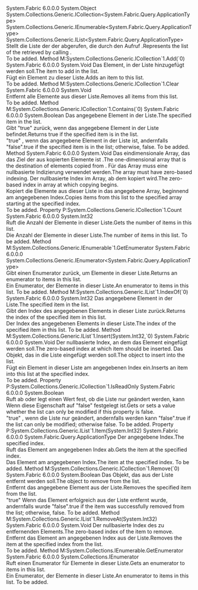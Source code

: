 <Type Name="ApplicationTypeList" FullName="System.Fabric.Query.ApplicationTypeList">
  <TypeSignature Language="C#" Value="public sealed class ApplicationTypeList : System.Collections.Generic.ICollection&lt;System.Fabric.Query.ApplicationType&gt;, System.Collections.Generic.IEnumerable&lt;System.Fabric.Query.ApplicationType&gt;, System.Collections.Generic.IList&lt;System.Fabric.Query.ApplicationType&gt;" />
  <TypeSignature Language="ILAsm" Value=".class public auto ansi sealed beforefieldinit ApplicationTypeList extends System.Object implements class System.Collections.Generic.ICollection`1&lt;class System.Fabric.Query.ApplicationType&gt;, class System.Collections.Generic.IEnumerable`1&lt;class System.Fabric.Query.ApplicationType&gt;, class System.Collections.Generic.IList`1&lt;class System.Fabric.Query.ApplicationType&gt;, class System.Collections.IEnumerable" />
  <TypeSignature Language="DocId" Value="T:System.Fabric.Query.ApplicationTypeList" />
  <TypeSignature Language="VB.NET" Value="Public NotInheritable Class ApplicationTypeList&#xA;Implements ICollection(Of ApplicationType), IEnumerable(Of ApplicationType), IList(Of ApplicationType)" />
  <TypeSignature Language="F#" Value="type ApplicationTypeList = class&#xA;    interface IList&lt;ApplicationType&gt;&#xA;    interface ICollection&lt;ApplicationType&gt;&#xA;    interface seq&lt;ApplicationType&gt;&#xA;    interface IEnumerable" />
  <AssemblyInfo>
    <AssemblyName>System.Fabric</AssemblyName>
    <AssemblyVersion>6.0.0.0</AssemblyVersion>
  </AssemblyInfo>
  <Base>
    <BaseTypeName>System.Object</BaseTypeName>
  </Base>
  <Interfaces>
    <Interface>
      <InterfaceName>System.Collections.Generic.ICollection&lt;System.Fabric.Query.ApplicationType&gt;</InterfaceName>
    </Interface>
    <Interface>
      <InterfaceName>System.Collections.Generic.IEnumerable&lt;System.Fabric.Query.ApplicationType&gt;</InterfaceName>
    </Interface>
    <Interface>
      <InterfaceName>System.Collections.Generic.IList&lt;System.Fabric.Query.ApplicationType&gt;</InterfaceName>
    </Interface>
  </Interfaces>
  <Docs>
    <summary>
      <para><span data-ttu-id="27d64-101">Stellt die Liste der der <see cref="T:System.Fabric.Query.ApplicationType" /> abgerufen, die durch den Aufruf <see cref="M:System.Fabric.FabricClient.QueryClient.GetApplicationTypeListAsync(System.String)" />.</span><span class="sxs-lookup"><span data-stu-id="27d64-101">Represents the list of the <see cref="T:System.Fabric.Query.ApplicationType" /> retrieved by calling <see cref="M:System.Fabric.FabricClient.QueryClient.GetApplicationTypeListAsync(System.String)" />.</span></span></para>
    </summary>
    <remarks>To be added.</remarks>
  </Docs>
  <Members>
    <Member MemberName="Add">
      <MemberSignature Language="C#" Value="public void Add (System.Fabric.Query.ApplicationType item);" />
      <MemberSignature Language="ILAsm" Value=".method public hidebysig newslot virtual instance void Add(class System.Fabric.Query.ApplicationType item) cil managed" />
      <MemberSignature Language="DocId" Value="M:System.Fabric.Query.ApplicationTypeList.Add(System.Fabric.Query.ApplicationType)" />
      <MemberSignature Language="VB.NET" Value="Public Sub Add (item As ApplicationType)" />
      <MemberSignature Language="F#" Value="abstract member Add : System.Fabric.Query.ApplicationType -&gt; unit&#xA;override this.Add : System.Fabric.Query.ApplicationType -&gt; unit" Usage="applicationTypeList.Add item" />
      <MemberType>Method</MemberType>
      <Implements>
        <InterfaceMember>M:System.Collections.Generic.ICollection`1.Add(`0)</InterfaceMember>
      </Implements>
      <AssemblyInfo>
        <AssemblyName>System.Fabric</AssemblyName>
        <AssemblyVersion>6.0.0.0</AssemblyVersion>
      </AssemblyInfo>
      <ReturnValue>
        <ReturnType>System.Void</ReturnType>
      </ReturnValue>
      <Parameters>
        <Parameter Name="item" Type="System.Fabric.Query.ApplicationType" />
      </Parameters>
      <Docs>
        <param name="item">
          <para><span data-ttu-id="27d64-102">Das Element, in der Liste hinzugefügt werden soll.</span><span class="sxs-lookup"><span data-stu-id="27d64-102">The item to add in the list.</span></span></para>
        </param>
        <summary>
          <para><span data-ttu-id="27d64-103">Fügt ein Element zu dieser Liste.</span><span class="sxs-lookup"><span data-stu-id="27d64-103">Adds an item to this list.</span></span></para>
        </summary>
        <remarks>To be added.</remarks>
      </Docs>
    </Member>
    <Member MemberName="Clear">
      <MemberSignature Language="C#" Value="public void Clear ();" />
      <MemberSignature Language="ILAsm" Value=".method public hidebysig newslot virtual instance void Clear() cil managed" />
      <MemberSignature Language="DocId" Value="M:System.Fabric.Query.ApplicationTypeList.Clear" />
      <MemberSignature Language="VB.NET" Value="Public Sub Clear ()" />
      <MemberSignature Language="F#" Value="abstract member Clear : unit -&gt; unit&#xA;override this.Clear : unit -&gt; unit" Usage="applicationTypeList.Clear " />
      <MemberType>Method</MemberType>
      <Implements>
        <InterfaceMember>M:System.Collections.Generic.ICollection`1.Clear</InterfaceMember>
      </Implements>
      <AssemblyInfo>
        <AssemblyName>System.Fabric</AssemblyName>
        <AssemblyVersion>6.0.0.0</AssemblyVersion>
      </AssemblyInfo>
      <ReturnValue>
        <ReturnType>System.Void</ReturnType>
      </ReturnValue>
      <Parameters />
      <Docs>
        <summary>
          <para><span data-ttu-id="27d64-104">Entfernt alle Elemente aus dieser Liste.</span><span class="sxs-lookup"><span data-stu-id="27d64-104">Removes all items from this list.</span></span></para>
        </summary>
        <remarks>To be added.</remarks>
      </Docs>
    </Member>
    <Member MemberName="Contains">
      <MemberSignature Language="C#" Value="public bool Contains (System.Fabric.Query.ApplicationType item);" />
      <MemberSignature Language="ILAsm" Value=".method public hidebysig newslot virtual instance bool Contains(class System.Fabric.Query.ApplicationType item) cil managed" />
      <MemberSignature Language="DocId" Value="M:System.Fabric.Query.ApplicationTypeList.Contains(System.Fabric.Query.ApplicationType)" />
      <MemberSignature Language="VB.NET" Value="Public Function Contains (item As ApplicationType) As Boolean" />
      <MemberSignature Language="F#" Value="abstract member Contains : System.Fabric.Query.ApplicationType -&gt; bool&#xA;override this.Contains : System.Fabric.Query.ApplicationType -&gt; bool" Usage="applicationTypeList.Contains item" />
      <MemberType>Method</MemberType>
      <Implements>
        <InterfaceMember>M:System.Collections.Generic.ICollection`1.Contains(`0)</InterfaceMember>
      </Implements>
      <AssemblyInfo>
        <AssemblyName>System.Fabric</AssemblyName>
        <AssemblyVersion>6.0.0.0</AssemblyVersion>
      </AssemblyInfo>
      <ReturnValue>
        <ReturnType>System.Boolean</ReturnType>
      </ReturnValue>
      <Parameters>
        <Parameter Name="item" Type="System.Fabric.Query.ApplicationType" />
      </Parameters>
      <Docs>
        <param name="item">
          <para><span data-ttu-id="27d64-105">Das angegebene Element in der Liste.</span><span class="sxs-lookup"><span data-stu-id="27d64-105">The specified item in the list.</span></span></para>
        </param>
        <summary>
          <para><span data-ttu-id="27d64-106">Gibt "true" zurück, wenn das angegebene Element in der Liste befindet.</span><span class="sxs-lookup"><span data-stu-id="27d64-106">Returns true if the specified item is in the list.</span></span></para>
        </summary>
        <returns>
          <para>
            <span data-ttu-id="27d64-107"><languageKeyword>"true"</languageKeyword> , wenn das angegebene Element in der Liste ist, andernfalls <languageKeyword>"false"</languageKeyword>.</span><span class="sxs-lookup"><span data-stu-id="27d64-107"><languageKeyword>true</languageKeyword> if the specified item is in the list; otherwise, <languageKeyword>false</languageKeyword>.</span></span></para>
        </returns>
        <remarks>To be added.</remarks>
      </Docs>
    </Member>
    <Member MemberName="CopyTo">
      <MemberSignature Language="C#" Value="public void CopyTo (System.Fabric.Query.ApplicationType[] array, int arrayIndex);" />
      <MemberSignature Language="ILAsm" Value=".method public hidebysig newslot virtual instance void CopyTo(class System.Fabric.Query.ApplicationType[] array, int32 arrayIndex) cil managed" />
      <MemberSignature Language="DocId" Value="M:System.Fabric.Query.ApplicationTypeList.CopyTo(System.Fabric.Query.ApplicationType[],System.Int32)" />
      <MemberSignature Language="VB.NET" Value="Public Sub CopyTo (array As ApplicationType(), arrayIndex As Integer)" />
      <MemberSignature Language="F#" Value="abstract member CopyTo : System.Fabric.Query.ApplicationType[] * int -&gt; unit&#xA;override this.CopyTo : System.Fabric.Query.ApplicationType[] * int -&gt; unit" Usage="applicationTypeList.CopyTo (array, arrayIndex)" />
      <MemberType>Method</MemberType>
      <AssemblyInfo>
        <AssemblyName>System.Fabric</AssemblyName>
        <AssemblyVersion>6.0.0.0</AssemblyVersion>
      </AssemblyInfo>
      <ReturnValue>
        <ReturnType>System.Void</ReturnType>
      </ReturnValue>
      <Parameters>
        <Parameter Name="array" Type="System.Fabric.Query.ApplicationType[]" />
        <Parameter Name="arrayIndex" Type="System.Int32" />
      </Parameters>
      <Docs>
        <param name="array">
          <para><span data-ttu-id="27d64-108">Das eindimensionale Array, das das Ziel der aus kopierten Elemente ist <see cref="T:System.Fabric.Query.ApplicationTypeList" />.</span><span class="sxs-lookup"><span data-stu-id="27d64-108">The one-dimensional array that is the destination of elements copied from <see cref="T:System.Fabric.Query.ApplicationTypeList" />.</span></span> <span data-ttu-id="27d64-109">Für das Array muss eine nullbasierte Indizierung verwendet werden.</span><span class="sxs-lookup"><span data-stu-id="27d64-109">The array must have zero-based indexing.</span></span></para>
        </param>
        <param name="arrayIndex">
          <para><span data-ttu-id="27d64-110">Der nullbasierte Index im Array, ab dem kopiert wird.</span><span class="sxs-lookup"><span data-stu-id="27d64-110">The zero-based index in array at which copying begins.</span></span></para>
        </param>
        <summary>
          <para><span data-ttu-id="27d64-111">Kopiert die Elemente aus dieser Liste in das angegebene Array, beginnend am angegebenen Index.</span><span class="sxs-lookup"><span data-stu-id="27d64-111">Copies items from this list to the specified array starting at the specified index.</span></span></para>
        </summary>
        <remarks>To be added.</remarks>
      </Docs>
    </Member>
    <Member MemberName="Count">
      <MemberSignature Language="C#" Value="public int Count { get; }" />
      <MemberSignature Language="ILAsm" Value=".property instance int32 Count" />
      <MemberSignature Language="DocId" Value="P:System.Fabric.Query.ApplicationTypeList.Count" />
      <MemberSignature Language="VB.NET" Value="Public ReadOnly Property Count As Integer" />
      <MemberSignature Language="F#" Value="member this.Count : int" Usage="System.Fabric.Query.ApplicationTypeList.Count" />
      <MemberType>Property</MemberType>
      <Implements>
        <InterfaceMember>P:System.Collections.Generic.ICollection`1.Count</InterfaceMember>
      </Implements>
      <AssemblyInfo>
        <AssemblyName>System.Fabric</AssemblyName>
        <AssemblyVersion>6.0.0.0</AssemblyVersion>
      </AssemblyInfo>
      <ReturnValue>
        <ReturnType>System.Int32</ReturnType>
      </ReturnValue>
      <Docs>
        <summary>
          <para><span data-ttu-id="27d64-112">Ruft die Anzahl der Elemente in dieser Liste.</span><span class="sxs-lookup"><span data-stu-id="27d64-112">Gets the number of items in this list.</span></span></para>
        </summary>
        <value>
          <para><span data-ttu-id="27d64-113">Die Anzahl der Elemente in dieser Liste.</span><span class="sxs-lookup"><span data-stu-id="27d64-113">The number of items in this list.</span></span></para>
        </value>
        <remarks>To be added.</remarks>
      </Docs>
    </Member>
    <Member MemberName="GetEnumerator">
      <MemberSignature Language="C#" Value="public System.Collections.Generic.IEnumerator&lt;System.Fabric.Query.ApplicationType&gt; GetEnumerator ();" />
      <MemberSignature Language="ILAsm" Value=".method public hidebysig newslot virtual instance class System.Collections.Generic.IEnumerator`1&lt;class System.Fabric.Query.ApplicationType&gt; GetEnumerator() cil managed" />
      <MemberSignature Language="DocId" Value="M:System.Fabric.Query.ApplicationTypeList.GetEnumerator" />
      <MemberSignature Language="VB.NET" Value="Public Function GetEnumerator () As IEnumerator(Of ApplicationType)" />
      <MemberSignature Language="F#" Value="abstract member GetEnumerator : unit -&gt; System.Collections.Generic.IEnumerator&lt;System.Fabric.Query.ApplicationType&gt;&#xA;override this.GetEnumerator : unit -&gt; System.Collections.Generic.IEnumerator&lt;System.Fabric.Query.ApplicationType&gt;" Usage="applicationTypeList.GetEnumerator " />
      <MemberType>Method</MemberType>
      <Implements>
        <InterfaceMember>M:System.Collections.Generic.IEnumerable`1.GetEnumerator</InterfaceMember>
      </Implements>
      <AssemblyInfo>
        <AssemblyName>System.Fabric</AssemblyName>
        <AssemblyVersion>6.0.0.0</AssemblyVersion>
      </AssemblyInfo>
      <ReturnValue>
        <ReturnType>System.Collections.Generic.IEnumerator&lt;System.Fabric.Query.ApplicationType&gt;</ReturnType>
      </ReturnValue>
      <Parameters />
      <Docs>
        <summary>
          <para><span data-ttu-id="27d64-114">Gibt einen Enumerator zurück, um Elemente in dieser Liste.</span><span class="sxs-lookup"><span data-stu-id="27d64-114">Returns an enumerator to items in this list.</span></span></para>
        </summary>
        <returns>
          <para><span data-ttu-id="27d64-115">Ein Enumerator, der Elemente in dieser Liste.</span><span class="sxs-lookup"><span data-stu-id="27d64-115">An enumerator to items in this list.</span></span></para>
        </returns>
        <remarks>To be added.</remarks>
      </Docs>
    </Member>
    <Member MemberName="IndexOf">
      <MemberSignature Language="C#" Value="public int IndexOf (System.Fabric.Query.ApplicationType item);" />
      <MemberSignature Language="ILAsm" Value=".method public hidebysig newslot virtual instance int32 IndexOf(class System.Fabric.Query.ApplicationType item) cil managed" />
      <MemberSignature Language="DocId" Value="M:System.Fabric.Query.ApplicationTypeList.IndexOf(System.Fabric.Query.ApplicationType)" />
      <MemberSignature Language="VB.NET" Value="Public Function IndexOf (item As ApplicationType) As Integer" />
      <MemberSignature Language="F#" Value="abstract member IndexOf : System.Fabric.Query.ApplicationType -&gt; int&#xA;override this.IndexOf : System.Fabric.Query.ApplicationType -&gt; int" Usage="applicationTypeList.IndexOf item" />
      <MemberType>Method</MemberType>
      <Implements>
        <InterfaceMember>M:System.Collections.Generic.IList`1.IndexOf(`0)</InterfaceMember>
      </Implements>
      <AssemblyInfo>
        <AssemblyName>System.Fabric</AssemblyName>
        <AssemblyVersion>6.0.0.0</AssemblyVersion>
      </AssemblyInfo>
      <ReturnValue>
        <ReturnType>System.Int32</ReturnType>
      </ReturnValue>
      <Parameters>
        <Parameter Name="item" Type="System.Fabric.Query.ApplicationType" />
      </Parameters>
      <Docs>
        <param name="item">
          <para><span data-ttu-id="27d64-116">Das angegebene Element in der Liste.</span><span class="sxs-lookup"><span data-stu-id="27d64-116">The specified item in the list.</span></span></para>
        </param>
        <summary>
          <para><span data-ttu-id="27d64-117">Gibt den Index des angegebenen Elements in dieser Liste zurück.</span><span class="sxs-lookup"><span data-stu-id="27d64-117">Returns the index of the specified item in this list.</span></span></para>
        </summary>
        <returns>
          <para><span data-ttu-id="27d64-118">Der Index des angegebenen Elements in dieser Liste.</span><span class="sxs-lookup"><span data-stu-id="27d64-118">The index of the specified item in this list.</span></span></para>
        </returns>
        <remarks>To be added.</remarks>
      </Docs>
    </Member>
    <Member MemberName="Insert">
      <MemberSignature Language="C#" Value="public void Insert (int index, System.Fabric.Query.ApplicationType item);" />
      <MemberSignature Language="ILAsm" Value=".method public hidebysig newslot virtual instance void Insert(int32 index, class System.Fabric.Query.ApplicationType item) cil managed" />
      <MemberSignature Language="DocId" Value="M:System.Fabric.Query.ApplicationTypeList.Insert(System.Int32,System.Fabric.Query.ApplicationType)" />
      <MemberSignature Language="VB.NET" Value="Public Sub Insert (index As Integer, item As ApplicationType)" />
      <MemberSignature Language="F#" Value="abstract member Insert : int * System.Fabric.Query.ApplicationType -&gt; unit&#xA;override this.Insert : int * System.Fabric.Query.ApplicationType -&gt; unit" Usage="applicationTypeList.Insert (index, item)" />
      <MemberType>Method</MemberType>
      <Implements>
        <InterfaceMember>M:System.Collections.Generic.IList`1.Insert(System.Int32,`0)</InterfaceMember>
      </Implements>
      <AssemblyInfo>
        <AssemblyName>System.Fabric</AssemblyName>
        <AssemblyVersion>6.0.0.0</AssemblyVersion>
      </AssemblyInfo>
      <ReturnValue>
        <ReturnType>System.Void</ReturnType>
      </ReturnValue>
      <Parameters>
        <Parameter Name="index" Type="System.Int32" />
        <Parameter Name="item" Type="System.Fabric.Query.ApplicationType" />
      </Parameters>
      <Docs>
        <param name="index">
          <para><span data-ttu-id="27d64-119">Der nullbasierte Index, an dem das Element eingefügt werden soll.</span><span class="sxs-lookup"><span data-stu-id="27d64-119">The zero-based index at which item should be inserted.</span></span></para>
        </param>
        <param name="item">
          <para><span data-ttu-id="27d64-120">Das Objekt, das in die Liste eingefügt werden soll.</span><span class="sxs-lookup"><span data-stu-id="27d64-120">The object to insert into the list.</span></span></para>
        </param>
        <summary>
          <para><span data-ttu-id="27d64-121">Fügt ein Element in dieser Liste am angegebenen Index ein.</span><span class="sxs-lookup"><span data-stu-id="27d64-121">Inserts an item into this list at the specified index.</span></span></para>
        </summary>
        <remarks>To be added.</remarks>
      </Docs>
    </Member>
    <Member MemberName="IsReadOnly">
      <MemberSignature Language="C#" Value="public bool IsReadOnly { get; }" />
      <MemberSignature Language="ILAsm" Value=".property instance bool IsReadOnly" />
      <MemberSignature Language="DocId" Value="P:System.Fabric.Query.ApplicationTypeList.IsReadOnly" />
      <MemberSignature Language="VB.NET" Value="Public ReadOnly Property IsReadOnly As Boolean" />
      <MemberSignature Language="F#" Value="member this.IsReadOnly : bool" Usage="System.Fabric.Query.ApplicationTypeList.IsReadOnly" />
      <MemberType>Property</MemberType>
      <Implements>
        <InterfaceMember>P:System.Collections.Generic.ICollection`1.IsReadOnly</InterfaceMember>
      </Implements>
      <AssemblyInfo>
        <AssemblyName>System.Fabric</AssemblyName>
        <AssemblyVersion>6.0.0.0</AssemblyVersion>
      </AssemblyInfo>
      <ReturnValue>
        <ReturnType>System.Boolean</ReturnType>
      </ReturnValue>
      <Docs>
        <summary>
          <para><span data-ttu-id="27d64-122">Ruft ab oder legt einen Wert fest, ob die Liste nur geändert werden, kann Wenn diese Eigenschaft auf "false" festgelegt ist.</span><span class="sxs-lookup"><span data-stu-id="27d64-122">Gets or sets a value whether the list can only be modified if this property is false.</span></span></para>
        </summary>
        <value>
          <para>
            <span data-ttu-id="27d64-123"><languageKeyword>"true"</languageKeyword> , wenn die Liste nur geändert, andernfalls werden kann <languageKeyword>"false"</languageKeyword>.</span><span class="sxs-lookup"><span data-stu-id="27d64-123"><languageKeyword>true</languageKeyword> if the list can only be modified; otherwise <languageKeyword>false</languageKeyword>.</span></span></para>
        </value>
        <remarks>To be added.</remarks>
      </Docs>
    </Member>
    <Member MemberName="Item">
      <MemberSignature Language="C#" Value="public System.Fabric.Query.ApplicationType this[int index] { get; set; }" />
      <MemberSignature Language="ILAsm" Value=".property instance class System.Fabric.Query.ApplicationType Item(int32)" />
      <MemberSignature Language="DocId" Value="P:System.Fabric.Query.ApplicationTypeList.Item(System.Int32)" />
      <MemberSignature Language="VB.NET" Value="Default Public Property Item(index As Integer) As ApplicationType" />
      <MemberSignature Language="F#" Value="member this.Item(int) : System.Fabric.Query.ApplicationType with get, set" Usage="System.Fabric.Query.ApplicationTypeList.Item" />
      <MemberType>Property</MemberType>
      <Implements>
        <InterfaceMember>P:System.Collections.Generic.IList`1.Item(System.Int32)</InterfaceMember>
      </Implements>
      <AssemblyInfo>
        <AssemblyName>System.Fabric</AssemblyName>
        <AssemblyVersion>6.0.0.0</AssemblyVersion>
      </AssemblyInfo>
      <ReturnValue>
        <ReturnType>System.Fabric.Query.ApplicationType</ReturnType>
      </ReturnValue>
      <Parameters>
        <Parameter Name="index" Type="System.Int32" />
      </Parameters>
      <Docs>
        <param name="index">
          <para><span data-ttu-id="27d64-124">Der angegebene Index.</span><span class="sxs-lookup"><span data-stu-id="27d64-124">The specified index.</span></span></para>
        </param>
        <summary>
          <para><span data-ttu-id="27d64-125">Ruft das Element am angegebenen Index ab.</span><span class="sxs-lookup"><span data-stu-id="27d64-125">Gets the item at the specified index.</span></span></para>
        </summary>
        <value>
          <para><span data-ttu-id="27d64-126">Das Element am angegebenen Index.</span><span class="sxs-lookup"><span data-stu-id="27d64-126">The item at the specified index.</span></span></para>
        </value>
        <remarks>To be added.</remarks>
      </Docs>
    </Member>
    <Member MemberName="Remove">
      <MemberSignature Language="C#" Value="public bool Remove (System.Fabric.Query.ApplicationType item);" />
      <MemberSignature Language="ILAsm" Value=".method public hidebysig newslot virtual instance bool Remove(class System.Fabric.Query.ApplicationType item) cil managed" />
      <MemberSignature Language="DocId" Value="M:System.Fabric.Query.ApplicationTypeList.Remove(System.Fabric.Query.ApplicationType)" />
      <MemberSignature Language="VB.NET" Value="Public Function Remove (item As ApplicationType) As Boolean" />
      <MemberSignature Language="F#" Value="abstract member Remove : System.Fabric.Query.ApplicationType -&gt; bool&#xA;override this.Remove : System.Fabric.Query.ApplicationType -&gt; bool" Usage="applicationTypeList.Remove item" />
      <MemberType>Method</MemberType>
      <Implements>
        <InterfaceMember>M:System.Collections.Generic.ICollection`1.Remove(`0)</InterfaceMember>
      </Implements>
      <AssemblyInfo>
        <AssemblyName>System.Fabric</AssemblyName>
        <AssemblyVersion>6.0.0.0</AssemblyVersion>
      </AssemblyInfo>
      <ReturnValue>
        <ReturnType>System.Boolean</ReturnType>
      </ReturnValue>
      <Parameters>
        <Parameter Name="item" Type="System.Fabric.Query.ApplicationType" />
      </Parameters>
      <Docs>
        <param name="item">
          <para><span data-ttu-id="27d64-127">Das Objekt, das aus der Liste entfernt werden soll.</span><span class="sxs-lookup"><span data-stu-id="27d64-127">The object to remove from the list.</span></span></para>
        </param>
        <summary>
          <para><span data-ttu-id="27d64-128">Entfernt das angegebene Element aus der Liste.</span><span class="sxs-lookup"><span data-stu-id="27d64-128">Removes the specified item from the list.</span></span></para>
        </summary>
        <returns>
          <para>
            <span data-ttu-id="27d64-129"><languageKeyword>"true"</languageKeyword> Wenn das Element erfolgreich aus der Liste entfernt wurde, andernfalls wurde <languageKeyword>"false"</languageKeyword>.</span><span class="sxs-lookup"><span data-stu-id="27d64-129"><languageKeyword>true</languageKeyword> if the item was successfully removed from the list; otherwise, <languageKeyword>false</languageKeyword>.</span></span></para>
        </returns>
        <remarks>To be added.</remarks>
      </Docs>
    </Member>
    <Member MemberName="RemoveAt">
      <MemberSignature Language="C#" Value="public void RemoveAt (int index);" />
      <MemberSignature Language="ILAsm" Value=".method public hidebysig newslot virtual instance void RemoveAt(int32 index) cil managed" />
      <MemberSignature Language="DocId" Value="M:System.Fabric.Query.ApplicationTypeList.RemoveAt(System.Int32)" />
      <MemberSignature Language="VB.NET" Value="Public Sub RemoveAt (index As Integer)" />
      <MemberSignature Language="F#" Value="abstract member RemoveAt : int -&gt; unit&#xA;override this.RemoveAt : int -&gt; unit" Usage="applicationTypeList.RemoveAt index" />
      <MemberType>Method</MemberType>
      <Implements>
        <InterfaceMember>M:System.Collections.Generic.IList`1.RemoveAt(System.Int32)</InterfaceMember>
      </Implements>
      <AssemblyInfo>
        <AssemblyName>System.Fabric</AssemblyName>
        <AssemblyVersion>6.0.0.0</AssemblyVersion>
      </AssemblyInfo>
      <ReturnValue>
        <ReturnType>System.Void</ReturnType>
      </ReturnValue>
      <Parameters>
        <Parameter Name="index" Type="System.Int32" />
      </Parameters>
      <Docs>
        <param name="index">
          <para><span data-ttu-id="27d64-130">Der nullbasierte Index des zu entfernenden Elements.</span><span class="sxs-lookup"><span data-stu-id="27d64-130">The zero-based index of the item to remove.</span></span></para>
        </param>
        <summary>
          <para><span data-ttu-id="27d64-131">Entfernt das Element am angegebenen Index aus der Liste.</span><span class="sxs-lookup"><span data-stu-id="27d64-131">Removes the item at the specified index from the list.</span></span></para>
        </summary>
        <remarks>To be added.</remarks>
      </Docs>
    </Member>
    <Member MemberName="System.Collections.IEnumerable.GetEnumerator">
      <MemberSignature Language="C#" Value="System.Collections.IEnumerator IEnumerable.GetEnumerator ();" />
      <MemberSignature Language="ILAsm" Value=".method hidebysig newslot virtual instance class System.Collections.IEnumerator System.Collections.IEnumerable.GetEnumerator() cil managed" />
      <MemberSignature Language="DocId" Value="M:System.Fabric.Query.ApplicationTypeList.System#Collections#IEnumerable#GetEnumerator" />
      <MemberSignature Language="VB.NET" Value="Function GetEnumerator () As IEnumerator Implements IEnumerable.GetEnumerator" />
      <MemberType>Method</MemberType>
      <Implements>
        <InterfaceMember>M:System.Collections.IEnumerable.GetEnumerator</InterfaceMember>
      </Implements>
      <AssemblyInfo>
        <AssemblyName>System.Fabric</AssemblyName>
        <AssemblyVersion>6.0.0.0</AssemblyVersion>
      </AssemblyInfo>
      <ReturnValue>
        <ReturnType>System.Collections.IEnumerator</ReturnType>
      </ReturnValue>
      <Parameters />
      <Docs>
        <summary>
          <para><span data-ttu-id="27d64-132">Ruft einen Enumerator für Elemente in dieser Liste.</span><span class="sxs-lookup"><span data-stu-id="27d64-132">Gets an enumerator to items in this list.</span></span></para>
        </summary>
        <returns>
          <para><span data-ttu-id="27d64-133">Ein Enumerator, der Elemente in dieser Liste.</span><span class="sxs-lookup"><span data-stu-id="27d64-133">An enumerator to items in this list.</span></span></para>
        </returns>
        <remarks>To be added.</remarks>
      </Docs>
    </Member>
  </Members>
</Type>